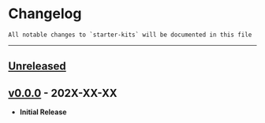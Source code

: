 # Changelog

    All notable changes to `starter-kits` will be documented in this file

- - - - -

## [Unreleased]()

## [v0.0.0]() - 202X-XX-XX

- **Initial Release**
